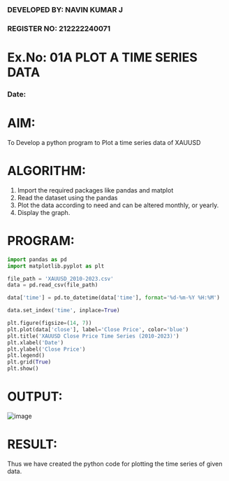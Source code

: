 ### DEVELOPED BY: NAVIN KUMAR J
### REGISTER NO: 212222240071
# Ex.No: 01A PLOT A TIME SERIES DATA
###  Date:

# AIM:
To Develop a python program to Plot a time series data of XAUUSD


# ALGORITHM:
1. Import the required packages like pandas and matplot
2. Read the dataset using the pandas
3. Plot the data according to need and can be altered monthly, or yearly.
4. Display the graph.

   
# PROGRAM:
```py
import pandas as pd
import matplotlib.pyplot as plt

file_path = 'XAUUSD_2010-2023.csv'
data = pd.read_csv(file_path)

data['time'] = pd.to_datetime(data['time'], format='%d-%m-%Y %H:%M')

data.set_index('time', inplace=True)

plt.figure(figsize=(14, 7))
plt.plot(data['close'], label='Close Price', color='blue')
plt.title('XAUUSD Close Price Time Series (2010-2023)')
plt.xlabel('Date')
plt.ylabel('Close Price')
plt.legend()
plt.grid(True)
plt.show()

```

# OUTPUT:
![image](https://github.com/user-attachments/assets/e3074388-1464-4a8b-a78a-dd26f3050108)

# RESULT:
Thus we have created the python code for plotting the time series of given data.
